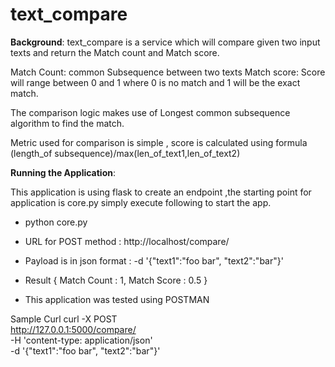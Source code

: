 # text_compare

**Background**:
text_compare is a service which will compare given two input texts and return the Match count and Match score.

Match Count: common Subsequence between two texts
Match score: Score will range between 0 and 1 where 0 is no match and 1 will be the exact match.

The comparison logic makes use of Longest common subsequence algorithm to find the match.

Metric used for comparison is simple , score is calculated using formula  (length_of subsequence)/max(len_of_text1,len_of_text2)


**Running the Application**:

This application is using flask to create an endpoint ,the starting point for application is core.py simply execute following to start the app.

- python core.py

- URL for POST method : http://localhost/compare/ 
- Payload is in json format : -d '{"text1":"foo bar", "text2":"bar"}'

- Result
{
  Match Count : 1,
  Match Score : 0.5
 }
 
 - This application was tested using POSTMAN

Sample Curl
curl -X POST \
  http://127.0.0.1:5000/compare/ \
  -H 'content-type: application/json' \
  -d '{"text1":"foo bar", "text2":"bar"}'
